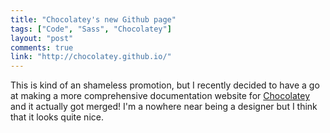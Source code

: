 ```yaml
---
title: "Chocolatey's new Github page"
tags: ["Code", "Sass", "Chocolatey"]
layout: "post"
comments: true
link: "http://chocolatey.github.io/"
---
```


This is kind of an shameless promotion, but I recently decided to have a go at making a more comprehensive documentation website for [Chocolatey](http://chocolatey.org/) and it actually got merged! I'm a nowhere near being a designer but I think that it looks quite nice.
